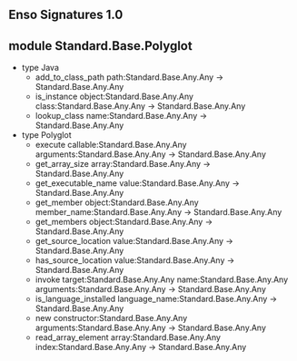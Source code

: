 ## Enso Signatures 1.0
## module Standard.Base.Polyglot
- type Java
    - add_to_class_path path:Standard.Base.Any.Any -> Standard.Base.Any.Any
    - is_instance object:Standard.Base.Any.Any class:Standard.Base.Any.Any -> Standard.Base.Any.Any
    - lookup_class name:Standard.Base.Any.Any -> Standard.Base.Any.Any
- type Polyglot
    - execute callable:Standard.Base.Any.Any arguments:Standard.Base.Any.Any -> Standard.Base.Any.Any
    - get_array_size array:Standard.Base.Any.Any -> Standard.Base.Any.Any
    - get_executable_name value:Standard.Base.Any.Any -> Standard.Base.Any.Any
    - get_member object:Standard.Base.Any.Any member_name:Standard.Base.Any.Any -> Standard.Base.Any.Any
    - get_members object:Standard.Base.Any.Any -> Standard.Base.Any.Any
    - get_source_location value:Standard.Base.Any.Any -> Standard.Base.Any.Any
    - has_source_location value:Standard.Base.Any.Any -> Standard.Base.Any.Any
    - invoke target:Standard.Base.Any.Any name:Standard.Base.Any.Any arguments:Standard.Base.Any.Any -> Standard.Base.Any.Any
    - is_language_installed language_name:Standard.Base.Any.Any -> Standard.Base.Any.Any
    - new constructor:Standard.Base.Any.Any arguments:Standard.Base.Any.Any -> Standard.Base.Any.Any
    - read_array_element array:Standard.Base.Any.Any index:Standard.Base.Any.Any -> Standard.Base.Any.Any
